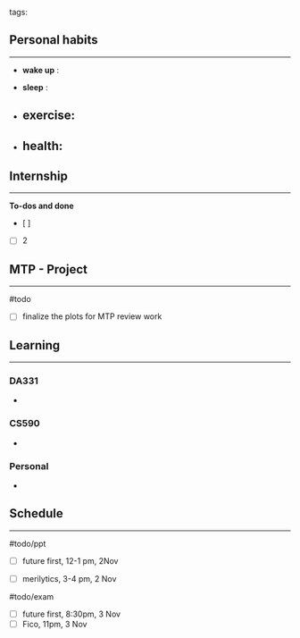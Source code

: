 tags: 
## Personal habits
--- 

- **wake up** :

- **sleep** : 

-  **exercise**:
	- 

-  **health**: 
	- 



## Internship 
---
**To-dos and done**
- [ ] 
- [ ] 2

## MTP - Project
--- 
#todo
- [ ] finalize the plots for MTP review work



## Learning
---
### DA331
- 

### CS590
- 

### Personal
- 

## Schedule
---
#todo/ppt
- [ ] future first, 12-1 pm, 2Nov
- [ ] merilytics, 3-4 pm, 2 Nov


#todo/exam
- [ ] future first, 8:30pm, 3 Nov
- [ ] Fico, 11pm, 3 Nov